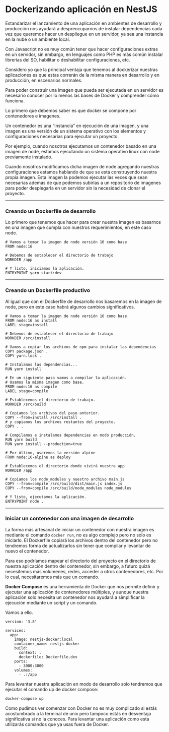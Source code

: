 # Dockerizando aplicación en NestJS

Estandarizar el lanzamiento de una aplicación en ambientes de desarrollo y producción nos ayudará a despreocuparnos de instalar dependencias cada vez que queremos hacer un despliegue en un servidor, ya sea una instancia en la nube o un ambiente local.

Con Javascript no es muy común tener que hacer configuraciones extras en un servidor, sin embargo, en lenguajes como PHP es más común instalar librerías del SO, habilitar o deshabilitar configuraciones, etc.

Considero yo que la principal ventaja que tenemos al dockerizar nuestras aplicaciones es que estas correrán de la misma manera en desarrollo y en producción, en escenarios normales.

Para poder construir una imagen que pueda ser ejecutada en un servidor es necesario conocer por lo menos las bases de Docker y comprender cómo funciona.

Lo primero que debemos saber es que docker se compone por contenedores e imagenes.

Un contenedor es una “instancia” en ejecución de una imagen, y una imagen es una versión de un sistema operativo con los elementos y configuraciones necesarias para ejecutar un proyecto.

Por ejemplo, cuando nosotros ejecutamos un contenedor basado en una imagen de node, estamos ejecutando un sistema operativo linux con node previamente instalado.

Cuando nosotros modificamos dicha imagen de node agregando nuestras configuraciones estamos hablando de que se está construyendo nuestra propia imagen. Esta imagen la podemos ejecutar las veces que sean necesarias además de que podemos subirlas a un repositorio de imagenes para poder desplegarla en un servidor sin la necesidad de clonar el proyecto.

---

### **Creando un Dockerfile de desarrollo**

Lo primero que tenemos que hacer para crear nuestra imagen es basarnos en una imagen que cumpla con nuestros requerimientos, en este caso node.

```docker
# Vamos a tomar la imagen de node versión 16 como base
FROM node:16

# Debemos de establecer el directorio de trabajo
WORKDIR /app

# Y listo, iniciamos la aplicación.
ENTRYPOINT yarn start:dev
```

---

### **Creando un Dockerfile productivo**

Al igual que con el Dockerfile de desarrollo nos basaremos en la imagen de node, pero en este caso habrá algunos cambios significativos.

```docker
# Vamos a tomar la imagen de node versión 16 como base
FROM node:16 as install
LABEL stage=install

# Debemos de establecer el directorio de trabajo
WORKDIR /src/install

# Vamos a copiar los archivos de npm para instalar las dependencias
COPY package.json .
COPY yarn.lock .

# Instalamos las dependencias...
RUN yarn install

# En un siguiente paso vamos a compilar la aplicación.
# Usamos la misma imagen como base.
FROM node:16 as compile
LABEL stage=compile

# Establecemos el directorio de trabajo.
WORKDIR /src/build

# Copiamos los archivos del paso anterior.
COPY --from=install /src/install .
# y copiamos los archivos restantes del proyecto.
COPY . .

# Compilamos e instalamos dependencias en modo producción.
RUN yarn build
RUN yarn install --production=true

# Por último, usaremos la versión alpine
FROM node:16-alpine as deploy

# Establecemos el directorio donde vivirá nuestra app
WORKDIR /app

# Copiamos los node_modules y nuestro archivo main.js
COPY --from=compile /src/build/dist/main.js index.js
COPY --from=compile /src/build/node_modules node_modules

# Y listo, ejecutamos la aplicación.
ENTRYPOINT node .
```

---

### **Iniciar un contenedor con una imagen de desarrollo**

La forma más artesanal de iniciar un contenedor con nuestra imagen es mediante el comando `docker run`, no es algo complejo pero no solo es iniciarlo. El Dockerfile copiará los archivos dentro del contenedor pero no tendremos forma de actualizarlos sin tener que compilar y levantar de nuevo el contenedor.

Para eso podríamos mapear el directorio del proyecto en el directorio de nuestra aplicación dentro del contenedor, sin embargo, a futuro quizá necesitemos más volumenes, redes, acceder a otros contenedores, etc. Por lo cual, necesitaremos más que un comando.

**Docker Compose** es una herramienta de Docker que nos permite definir y ejecutar una aplicación de contenedores múltiples, y aunque nuestra aplicación solo necesita un contenedor nos ayudará a simplificar la ejecución mediante un script y un comando.

Vamos a ello.

```docker
version: '3.8'

services:
  app:
    image: nestjs-docker:local
    container_name: nestjs-docker
    build:
      context: .
      dockerfile: Dockerfile.dev
    ports:
      - 3000:3000
    volumes:
      - .:/app
```

Para levantar nuestra aplicación en modo de desarrollo solo tendremos que ejecutar el comando up de docker compose:

```bash
docker-compose up
```

Como pudimos ver comenzar con Docker no es muy complicado si estás acostumbrado a la terminal de unix pero tampoco estás en desventaja significativa si no la conoces. Para levantar una aplicación como esta utilizarás comandos que ya usas fuera de Docker.
